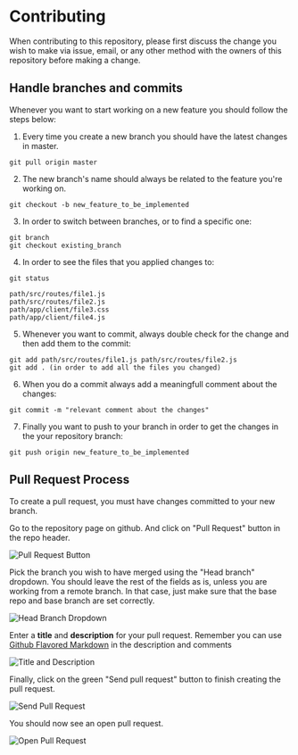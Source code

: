 # Contributing

When contributing to this repository, please first discuss the change you wish to make via issue,
email, or any other method with the owners of this repository before making a change.

## Handle branches and commits

Whenever you want to start working on a new feature you should follow the steps below:

1. Every time you create a new branch you should have the latest changes in master.

```
git pull origin master
```

2. The new branch's name should always be related to the feature you're working on.

```
git checkout -b new_feature_to_be_implemented
```

3. In order to switch between branches, or to find a specific one:

```
git branch
git checkout existing_branch
```

4. In order to see the files that you applied changes to:

```
git status

path/src/routes/file1.js
path/src/routes/file2.js
path/app/client/file3.css
path/app/client/file4.js
```

5. Whenever you want to commit, always double check for the change and then add them to the commit:

```
git add path/src/routes/file1.js path/src/routes/file2.js
git add . (in order to add all the files you changed)
```

6. When you do a commit always add a meaningfull comment about the changes:

```
git commit -m "relevant comment about the changes"
```

7. Finally you want to push to your branch in order to get the changes in the your repository branch:

```
git push origin new_feature_to_be_implemented
```

## Pull Request Process

To create a pull request, you must have changes committed to your new branch.

Go to the repository page on github. And click on "Pull Request" button in the repo header.

![Pull Request Button](https://f.cloud.github.com/assets/676185/316845/2ea7d418-9848-11e2-90af-5b8f31497a51.png)

Pick the branch you wish to have merged using the "Head branch" dropdown. You should leave the rest of the fields as is, unless you are working from a remote branch. In that case, just make sure that the base repo and base branch are set correctly.

![Head Branch Dropdown](https://f.cloud.github.com/assets/676185/316857/0d51b008-9849-11e2-909a-36e6f12436b4.png)

Enter a **title** and **description** for your pull request. Remember you can use [Github Flavored Markdown](https://help.github.com/articles/github-flavored-markdown) in the description and comments

![Title and Description](https://f.cloud.github.com/assets/676185/316873/0c0e4cc8-984a-11e2-89f5-703c31217e17.png)

Finally, click on the green "Send pull request" button to finish creating the pull request.

![Send Pull Request](https://f.cloud.github.com/assets/676185/316876/30d6d0ca-984a-11e2-9c5e-420223c35ed9.png)

You should now see an open pull request.

![Open Pull Request](https://f.cloud.github.com/assets/676185/316899/6a62a7c8-984b-11e2-92ee-182ef257b574.png)

